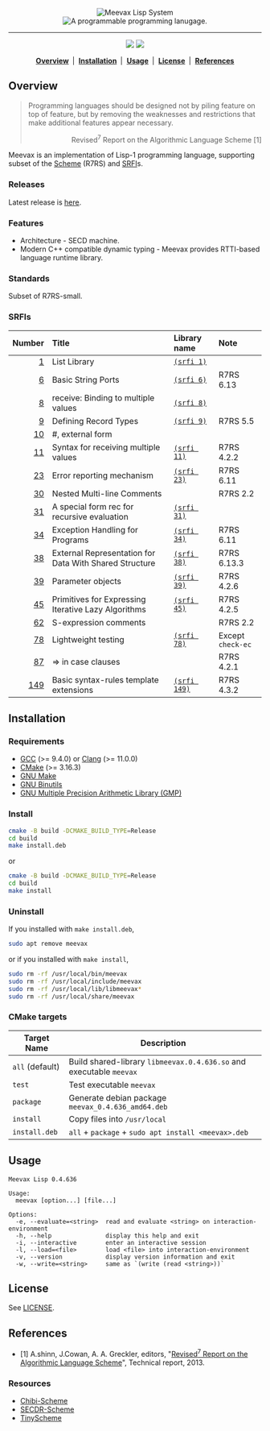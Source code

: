 <p align="center">
  <img src="https://github.com/yamacir-kit/meevax/wiki/svg/meevax-logo.v8.png" alt="Meevax Lisp System"/>
  <br/>
  <img src="https://github.com/yamacir-kit/meevax/wiki/svg/description.png" alt="A programmable programming lanugage."/>
</p>
<hr/>
<p align="center">
  <img src="https://github.com/yamacir-kit/meevax/actions/workflows/build.yaml/badge.svg"/>
  <img src="https://github.com/yamacir-kit/meevax/actions/workflows/release.yaml/badge.svg"/>
</p>
<p align="center">
  <b>
    <a href="#Overview">Overview</a>
  </b>
  &nbsp;|&nbsp;
  <b>
    <a href="#Installation">Installation</a>
  </b>
  &nbsp;|&nbsp;
  <b>
    <a href="#Usage">Usage</a>
  </b>
  &nbsp;|&nbsp;
  <b>
    <a href="#License">License</a>
  </b>
  &nbsp;|&nbsp;
  <b>
    <a href="#References">References</a>
  </b>
</p>

## Overview

> Programming languages should be designed not by piling feature on top of feature, but by removing the weaknesses and restrictions that make additional features appear necessary.
> <div align="right">Revised<sup>7</sup> Report on the Algorithmic Language Scheme [1]</div>

Meevax is an implementation of Lisp-1 programming language, supporting subset of the [Scheme](http://www.scheme-reports.org/) (R7RS) and [SRFI](https://srfi.schemers.org/)s.

### Releases

Latest release is [here](https://github.com/yamacir-kit/meevax/releases).

### Features

-   Architecture - SECD machine.
-   Modern C++ compatible dynamic typing - Meevax provides RTTI-based language runtime library.

### Standards

Subset of R7RS-small.

### SRFIs

| Number                                                  | Title                                                  | Library name                                          | Note              |
|--------------------------------------------------------:|:-------------------------------------------------------|:------------------------------------------------------|:------------------|
| [  1](https://srfi.schemers.org/srfi-1/srfi-1.html)     | List Library                                           | [`(srfi 1)`](./basis/srfi-1.ss)                       |                   |
| [  6](https://srfi.schemers.org/srfi-6/srfi-6.html)     | Basic String Ports                                     | [`(srfi 6)`](./basis/srfi-6.ss)                       | R7RS 6.13         |
| [  8](https://srfi.schemers.org/srfi-8/srfi-8.html)     | receive: Binding to multiple values                    | [`(srfi 8)`](./basis/srfi-8.ss)                       |                   |
| [  9](https://srfi.schemers.org/srfi-9/srfi-9.html)     | Defining Record Types                                  | [`(srfi 9)`](./basis/srfi-9.ss)                       | R7RS 5.5          |
| [ 10](https://srfi.schemers.org/srfi-10/srfi-10.html)   | #, external form                                       |                                                       |                   |
| [ 11](https://srfi.schemers.org/srfi-11/srfi-11.html)   | Syntax for receiving multiple values                   | [`(srfi 11)`](./basis/srfi-11.ss)                     | R7RS 4.2.2        |
| [ 23](https://srfi.schemers.org/srfi-23/srfi-23.html)   | Error reporting mechanism                              | [`(srfi 23)`](./basis/srfi-23.ss)                     | R7RS 6.11         |
| [ 30](https://srfi.schemers.org/srfi-30/srfi-30.html)   | Nested Multi-line Comments                             |                                                       | R7RS 2.2          |
| [ 31](https://srfi.schemers.org/srfi-31/srfi-31.html)   | A special form rec for recursive evaluation            | [`(srfi 31)`](./basis/srfi-31.ss)                     |                   |
| [ 34](https://srfi.schemers.org/srfi-34/srfi-34.html)   | Exception Handling for Programs                        | [`(srfi 34)`](./basis/srfi-34.ss)                     | R7RS 6.11         |
| [ 38](https://srfi.schemers.org/srfi-38/srfi-38.html)   | External Representation for Data With Shared Structure | [`(srfi 38)`](./basis/srfi-38.ss)                     | R7RS 6.13.3       |
| [ 39](https://srfi.schemers.org/srfi-39/srfi-39.html)   | Parameter objects                                      | [`(srfi 39)`](./basis/srfi-39.ss)                     | R7RS 4.2.6        |
| [ 45](https://srfi.schemers.org/srfi-45/srfi-45.html)   | Primitives for Expressing Iterative Lazy Algorithms    | [`(srfi 45)`](./basis/srfi-45.ss)                     | R7RS 4.2.5        |
| [ 62](https://srfi.schemers.org/srfi-62/srfi-62.html)   | S-expression comments                                  |                                                       | R7RS 2.2          |
| [ 78](https://srfi.schemers.org/srfi-78/srfi-78.html)   | Lightweight testing                                    | [`(srfi 78)`](./basis/srfi-78.ss)                     | Except `check-ec` |
| [ 87](https://srfi.schemers.org/srfi-87/srfi-87.html)   | => in case clauses                                     |                                                       | R7RS 4.2.1        |
| [149](https://srfi.schemers.org/srfi-149/srfi-149.html) | Basic syntax-rules template extensions                 | [`(srfi 149)`](./basis/srfi-149.ss)                   | R7RS 4.3.2        |

## Installation

### Requirements

-   [GCC](https://gcc.gnu.org/) (>= 9.4.0) or [Clang](https://clang.llvm.org/) (>= 11.0.0)
-   [CMake](https://cmake.org/) (>= 3.16.3)
-   [GNU Make](http://savannah.gnu.org/projects/make)
-   [GNU Binutils](https://www.gnu.org/software/binutils/)
-   [GNU Multiple Precision Arithmetic Library (GMP)](https://gmplib.org/)

### Install

``` bash
cmake -B build -DCMAKE_BUILD_TYPE=Release
cd build
make install.deb
```

or

``` bash
cmake -B build -DCMAKE_BUILD_TYPE=Release
cd build
make install
```

### Uninstall

If you installed with `make install.deb`,

``` bash
sudo apt remove meevax
```

or if you installed with `make install`,

``` bash
sudo rm -rf /usr/local/bin/meevax
sudo rm -rf /usr/local/include/meevax
sudo rm -rf /usr/local/lib/libmeevax*
sudo rm -rf /usr/local/share/meevax
```

### CMake targets

| Target Name        | Description
|--------------------|---
| `all` (default)    | Build shared-library `libmeevax.0.4.636.so` and executable `meevax`
| `test`             | Test executable `meevax`
| `package`          | Generate debian package `meevax_0.4.636_amd64.deb`
| `install`          | Copy files into `/usr/local`
| `install.deb`      | `all` + `package` + `sudo apt install <meevax>.deb`

## Usage

```
Meevax Lisp 0.4.636

Usage:
  meevax [option...] [file...]

Options:
  -e, --evaluate=<string>  read and evaluate <string> on interaction-environment
  -h, --help               display this help and exit
  -i, --interactive        enter an interactive session
  -l, --load=<file>        load <file> into interaction-environment
  -v, --version            display version information and exit
  -w, --write=<string>     same as `(write (read <string>))`

```

## License

See [LICENSE](./LICENSE).

## References

- [1] A.shinn, J.Cowan, A. A. Greckler, editors, "[Revised<sup>7</sup> Report on the Algorithmic Language Scheme](https://bitbucket.org/cowan/r7rs/raw/tip/rnrs/r7rs.pdf)", Technical report, 2013.

### Resources

*   [Chibi-Scheme](https://github.com/ashinn/chibi-scheme)
*   [SECDR-Scheme](http://www.maroon.dti.ne.jp/nagar17/mulasame/)
*   [TinyScheme](http://tinyscheme.sourceforge.net/)
